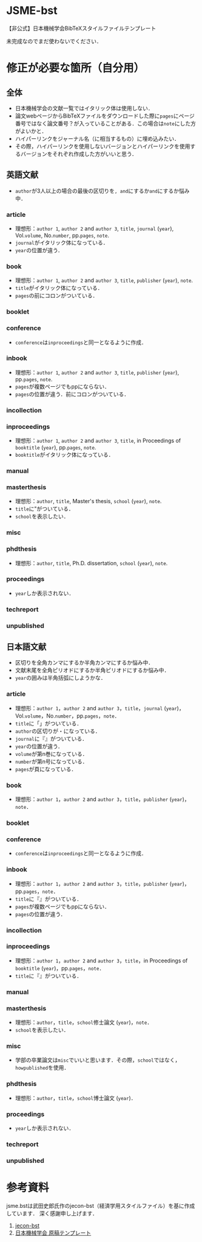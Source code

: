 # JSME-bst
【非公式】日本機械学会BibTeXスタイルファイルテンプレート

未完成なのでまだ使わないでください．

# 修正が必要な箇所（自分用）
## 全体
* 日本機械学会の文献一覧ではイタリック体は使用しない．
* 論文webページからBibTeXファイルをダウンロードした際に`pages`にページ番号ではなく論文番号？が入っていることがある．この場合は`note`にした方がよいかと．
* ハイパーリンクをジャーナル名（に相当するもの）に埋め込みたい．
* その際，ハイパーリンクを使用しないバージョンとハイパーリンクを使用するバージョンをそれぞれ作成した方がいいと思う．

## 英語文献
* `author`が3人以上の場合の最後の区切りを`, and`にするか`and`にするか悩み中．

### article
* 理想形：`author 1`, `author 2` and `author 3`, `title`, `journal` (`year`), Vol.`volume`, No.`number`, pp.`pages`, `note`.
* `journal`がイタリック体になっている．
* `year`の位置が違う．

### book
* 理想形：`author 1`, `author 2` and `author 3`, `title`, `publisher` (`year`), `note`.
* `title`がイタリック体になっている．
* `pages`の前にコロンがついている．

### booklet

### conference
* `conference`は`inproceedings`と同一となるように作成．

### inbook
* 理想形：`author 1`, `author 2` and `author 3`, `title`, `publisher` (`year`), pp.`pages`, `note`.
* `pages`が複数ページでもppにならない．
* `pages`の位置が違う．前にコロンがついている．

### incollection

### inproceedings
* 理想形：`author 1`, `author 2` and `author 3`, `title`, in Proceedings of `booktitle` (`year`), pp.`pages`, `note`.
* `booktitle`がイタリック体になっている．

### manual

### masterthesis
* 理想形：`author`, `title`, Master's thesis, `school` (`year`), `note`.
* `title`に"がついている．
* `school`を表示したい．

### misc

### phdthesis
* 理想形：`author`, `title`, Ph.D. dissertation, `school` (`year`), `note`.

### proceedings
* `year`しか表示されない．

### techreport

### unpublished


## 日本語文献
* 区切りを全角カンマにするか半角カンマにするか悩み中．
* 文献末尾を全角ピリオドにするか半角ピリオドにするか悩み中．
* `year`の囲みは半角括弧にしようかな．

### article
* 理想形：`author 1`，`author 2` and `author 3`，`title`，`journal` (`year`)，Vol.`volume`，No.`number`，pp.`pages`，`note`．
* `title`に「」がついている．
* `author`の区切りが・になっている．
* `journal`に『』がついている．
* `year`の位置が違う．
* `volume`が第n巻になっている．
* `number`が第n号になっている．
* `pages`が頁になっている．

### book
* 理想形：`author 1`，`author 2` and `author 3`，`title`，`publisher` (`year`)，`note`．

### booklet

### conference
* `conference`は`inproceedings`と同一となるように作成．

### inbook
* 理想形：`author 1`，`author 2` and `author 3`，`title`，`publisher` (`year`)，pp.`pages`，`note`．
* `title`に『』がついている．
* `pages`が複数ページでもppにならない．
* `pages`の位置が違う．

### incollection

### inproceedings
* 理想形：`author 1`，`author 2` and `author 3`，`title`，in Proceedings of `booktitle` (`year`)，pp.`pages`，`note`．
* `title`に『』がついている．

### manual

### masterthesis
* 理想形：`author`，`title`，`school`修士論文 (`year`)，`note`．
* `school`を表示したい．

### misc
* 学部の卒業論文は`misc`でいいと思います．その際，`school`ではなく，`howpublished`を使用．

### phdthesis
* 理想形：`author`，`title`，`school`博士論文 (`year`)．

### proceedings
* `year`しか表示されない．

### techreport

### unpublished


# 参考資料
jsme.bstは武田史郎氏作のjecon-bst（経済学用スタイルファイル）を基に作成しています．
深く感謝申し上げます．

1. [jecon-bst](https://github.com/ShiroTakeda/jecon-bst)
1. [日本機械学会 原稿テンプレート](https://www.jsme.or.jp/publish/transact/for-authors.html)
